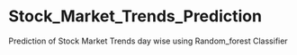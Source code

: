 # Stock_Market_Trends_Prediction
Prediction of Stock Market Trends day wise using Random_forest Classifier 
